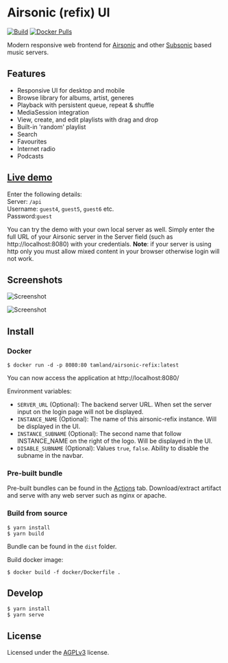 # Airsonic (refix) UI

[![Build](https://img.shields.io/github/workflow/status/tamland/airsonic-refix/CI?style=flat-square)](https://github.com/tamland/airsonic-refix/actions)
[![Docker Pulls](https://img.shields.io/docker/pulls/tamland/airsonic-refix?style=flat-square)](https://hub.docker.com/r/tamland/airsonic-refix)

Modern responsive web frontend for [Airsonic](https://github.com/airsonic-advanced/airsonic-advanced) and other [Subsonic](https://github.com/topics/subsonic) based music servers.

## Features
- Responsive UI for desktop and mobile
- Browse library for albums, artist, generes
- Playback with persistent queue, repeat & shuffle
- MediaSession integration
- View, create, and edit playlists with drag and drop
- Built-in 'random' playlist
- Search
- Favourites
- Internet radio
- Podcasts

## [Live demo](https://airsonic.netlify.com)

Enter the following details:  
Server: `/api`  
Username: `guest4`, `guest5`, `guest6` etc.  
Password:`guest`

You can try the demo with your own local server as well. Simply enter the full URL of your Airsonic server in the Server field (such as http://localhost:8080) with your credentials.  **Note**: if your server is using http only you must allow mixed content in your browser otherwise login will not work.

## Screenshots

![Screenshot](screenshots/album.png)

![Screenshot](screenshots/albumlist.png)


## Install

### Docker

```
$ docker run -d -p 8080:80 tamland/airsonic-refix:latest
```

You can now access the application at http://localhost:8080/

Environment variables:
- `SERVER_URL` (Optional): The backend server URL. When set the server input on the login page will not be displayed.
- `INSTANCE_NAME` (Optional): The name of this airsonic-refix instance. Will be displayed in the UI.
- `INSTANCE_SUBNAME` (Optional): The second name that follow INSTANCE_NAME on the right of the logo. Will be displayed in the UI.
- `DISABLE_SUBNAME` (Optional): Values `true`, `false`. Ability to disable the subname in the navbar.


### Pre-built bundle

Pre-built bundles can be found in the [Actions](https://github.com/tamland/airsonic-refix/actions)
tab. Download/extract artifact and serve with any web server such as nginx or apache.

### Build from source

```
$ yarn install
$ yarn build
```

Bundle can be found in the `dist` folder.

Build docker image:

```
$ docker build -f docker/Dockerfile .
```

## Develop

```
$ yarn install
$ yarn serve
```


## License

Licensed under the [AGPLv3](LICENSE) license.
